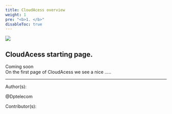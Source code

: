 ```yaml
---
title: CloudAcess overview
weight: 1
pre: "<b>1. </b>"
disableToc: true
---
```



![](/PirlCloud/images/Pirl_IPFSsmall.png)


## CloudAcess starting page.

Coming soon  
On the first page of CloudAcess we see a nice .....








---
Author(s):


@Dptelecom


Contributor(s):

